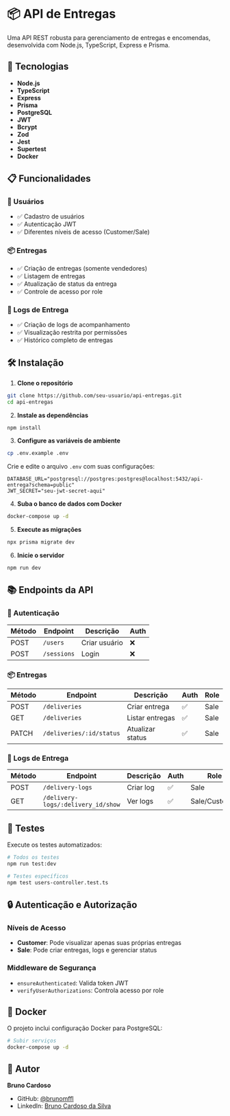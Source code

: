 # 📦 API de Entregas

Uma API REST robusta para gerenciamento de entregas e encomendas, desenvolvida com Node.js, TypeScript, Express e Prisma.

## 🚀 Tecnologias

- **Node.js**
- **TypeScript**
- **Express**
- **Prisma**
- **PostgreSQL**
- **JWT**
- **Bcrypt**
- **Zod**
- **Jest**
- **Supertest**
- **Docker**

## 📋 Funcionalidades

### 👥 Usuários
- ✅ Cadastro de usuários
- ✅ Autenticação JWT
- ✅ Diferentes níveis de acesso (Customer/Sale)

### 📦 Entregas
- ✅ Criação de entregas (somente vendedores)
- ✅ Listagem de entregas
- ✅ Atualização de status da entrega
- ✅ Controle de acesso por role

### 📝 Logs de Entrega
- ✅ Criação de logs de acompanhamento
- ✅ Visualização restrita por permissões
- ✅ Histórico completo de entregas

## 🛠️ Instalação

1. **Clone o repositório**
```bash
git clone https://github.com/seu-usuario/api-entregas.git
cd api-entregas
```

2. **Instale as dependências**
```bash
npm install
```

3. **Configure as variáveis de ambiente**
```bash
cp .env.example .env
```

Crie e edite o arquivo `.env` com suas configurações:
```env
DATABASE_URL="postgresql://postgres:postgres@localhost:5432/api-entrega?schema=public"
JWT_SECRET="seu-jwt-secret-aqui"
```

4. **Suba o banco de dados com Docker**
```bash
docker-compose up -d
```

5. **Execute as migrações**
```bash
npx prisma migrate dev
```

6. **Inicie o servidor**
```bash
npm run dev
```

## 📚 Endpoints da API

### 🔐 Autenticação

| Método | Endpoint | Descrição | Auth |
|--------|----------|-----------|------|
| POST | `/users` | Criar usuário | ❌ |
| POST | `/sessions` | Login | ❌ |

### 📦 Entregas

| Método | Endpoint | Descrição | Auth | Role |
|--------|----------|-----------|------|------|
| POST | `/deliveries` | Criar entrega | ✅ | Sale |
| GET | `/deliveries` | Listar entregas | ✅ | Sale |
| PATCH | `/deliveries/:id/status` | Atualizar status | ✅ | Sale |

### 📝 Logs de Entrega

| Método | Endpoint | Descrição | Auth | Role |
|--------|----------|-----------|------|------|
| POST | `/delivery-logs` | Criar log | ✅ | Sale |
| GET | `/delivery-logs/:delivery_id/show` | Ver logs | ✅ | Sale/Customer |

## 🧪 Testes

Execute os testes automatizados:

```bash
# Todos os testes
npm run test:dev

# Testes específicos
npm test users-controller.test.ts
```
## 🔒 Autenticação e Autorização

### Níveis de Acesso

- **Customer**: Pode visualizar apenas suas próprias entregas
- **Sale**: Pode criar entregas, logs e gerenciar status

### Middleware de Segurança

- `ensureAuthenticated`: Valida token JWT
- `verifyUserAuthorizations`: Controla acesso por role

## 🐳 Docker

O projeto inclui configuração Docker para PostgreSQL:

```bash
# Subir serviços
docker-compose up -d
```
## 👤 Autor

**Bruno Cardoso**

- GitHub: [@brunomffl](https://github.com/brunomffl)
- LinkedIn: [Bruno Cardoso da Silva](https://www.linkedin.com/in/brunomffl/)
